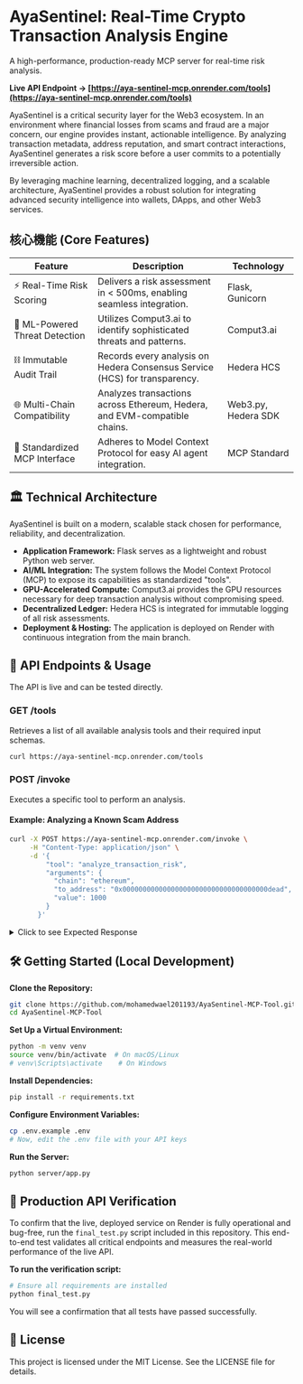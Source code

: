 
# AyaSentinel: Real-Time Crypto Transaction Analysis Engine

A high-performance, production-ready MCP server for real-time risk analysis.

**Live API Endpoint → [https://aya-sentinel-mcp.onrender.com/tools](https://aya-sentinel-mcp.onrender.com/tools)**

</div>

AyaSentinel is a critical security layer for the Web3 ecosystem. In an environment where financial losses from scams and fraud are a major concern, our engine provides instant, actionable intelligence. By analyzing transaction metadata, address reputation, and smart contract interactions, AyaSentinel generates a risk score before a user commits to a potentially irreversible action.

By leveraging machine learning, decentralized logging, and a scalable architecture, AyaSentinel provides a robust solution for integrating advanced security intelligence into wallets, DApps, and other Web3 services.

## 核心機能 (Core Features)

| Feature                        | Description                                                                | Technology          |
| ------------------------------ | -------------------------------------------------------------------------- | ------------------- |
| ⚡ Real-Time Risk Scoring      | Delivers a risk assessment in < 500ms, enabling seamless integration.      | Flask, Gunicorn     |
| 🧠 ML-Powered Threat Detection | Utilizes Comput3.ai to identify sophisticated threats and patterns.        | Comput3.ai          |
| ⛓️ Immutable Audit Trail       | Records every analysis on Hedera Consensus Service (HCS) for transparency. | Hedera HCS          |
| 🌐 Multi-Chain Compatibility   | Analyzes transactions across Ethereum, Hedera, and EVM-compatible chains.  | Web3.py, Hedera SDK |
| 🤖 Standardized MCP Interface  | Adheres to Model Context Protocol for easy AI agent integration.           | MCP Standard        |

## 🏛️ Technical Architecture

AyaSentinel is built on a modern, scalable stack chosen for performance, reliability, and decentralization.

- **Application Framework:** Flask serves as a lightweight and robust Python web server.
- **AI/ML Integration:** The system follows the Model Context Protocol (MCP) to expose its capabilities as standardized "tools".
- **GPU-Accelerated Compute:** Comput3.ai provides the GPU resources necessary for deep transaction analysis without compromising speed.
- **Decentralized Ledger:** Hedera HCS is integrated for immutable logging of all risk assessments.
- **Deployment & Hosting:** The application is deployed on Render with continuous integration from the main branch.

## 🚀 API Endpoints & Usage

The API is live and can be tested directly.

### GET /tools

Retrieves a list of all available analysis tools and their required input schemas.

```bash
curl https://aya-sentinel-mcp.onrender.com/tools
```

### POST /invoke

Executes a specific tool to perform an analysis.

#### Example: Analyzing a Known Scam Address

```bash
curl -X POST https://aya-sentinel-mcp.onrender.com/invoke \
     -H "Content-Type: application/json" \
     -d '{
         "tool": "analyze_transaction_risk",
         "arguments": {
           "chain": "ethereum",
           "to_address": "0x000000000000000000000000000000000000dead",
           "value": 1000
         }
       }'
```

<details>
<summary>Click to see Expected Response</summary>

```json
{
  "result": {
    "risk_level": "CRITICAL",
    "risk_score": 0.95,
    "issues": ["Address is on a known scam list."],
    "recommendation": "Do not proceed with this transaction. The recipient address is associated with known fraudulent activity."
  }
}
```

</details>

## 🛠️ Getting Started (Local Development)

**Clone the Repository:**

```bash
git clone https://github.com/mohamedwael201193/AyaSentinel-MCP-Tool.git
cd AyaSentinel-MCP-Tool
```

**Set Up a Virtual Environment:**

```bash
python -m venv venv
source venv/bin/activate  # On macOS/Linux
# venv\Scripts\activate    # On Windows
```

**Install Dependencies:**

```bash
pip install -r requirements.txt
```

**Configure Environment Variables:**

```bash
cp .env.example .env
# Now, edit the .env file with your API keys
```

**Run the Server:**

```bash
python server/app.py
```

## 🔬 Production API Verification

To confirm that the live, deployed service on Render is fully operational and bug-free, run the `final_test.py` script included in this repository. This end-to-end test validates all critical endpoints and measures the real-world performance of the live API.

**To run the verification script:**

```bash
# Ensure all requirements are installed
python final_test.py
```

You will see a confirmation that all tests have passed successfully.

## 📄 License

This project is licensed under the MIT License. See the LICENSE file for details.
